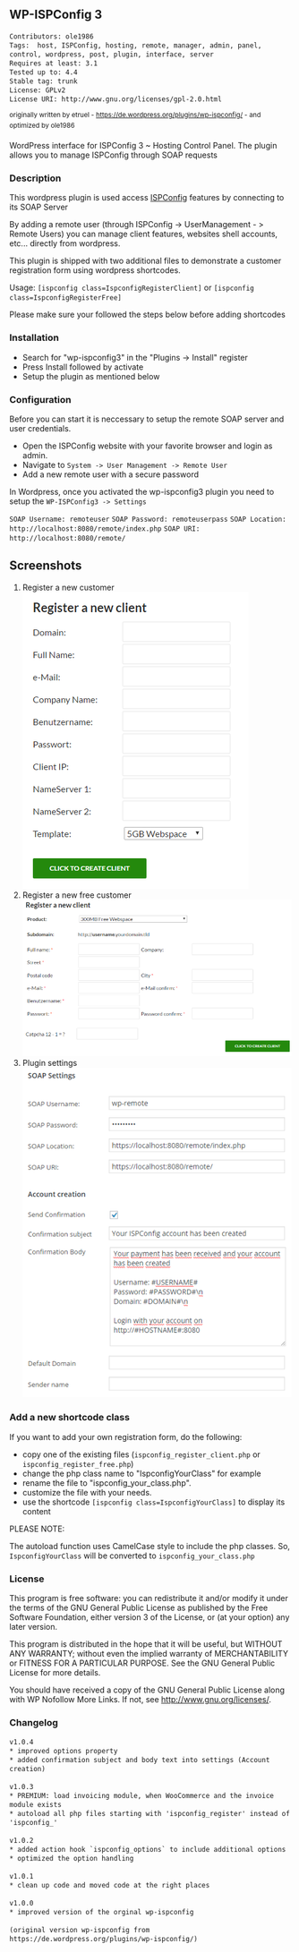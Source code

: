 ## WP-ISPConfig 3
```
Contributors: ole1986
Tags:  host, ISPConfig, hosting, remote, manager, admin, panel, control, wordpress, post, plugin, interface, server
Requires at least: 3.1
Tested up to: 4.4
Stable tag: trunk
License: GPLv2
License URI: http://www.gnu.org/licenses/gpl-2.0.html
```
<sup>originally written by etruel - https://de.wordpress.org/plugins/wp-ispconfig/ -  and optimized by ole1986</sup>

WordPress interface for ISPConfig 3 ~ Hosting Control Panel.  The plugin allows you to manage ISPConfig through SOAP requests

### Description

This wordpress plugin is used access [ISPConfig](http://www.ispconfig.org) features by connecting to its SOAP Server

By adding a remote user (through ISPConfig -> UserManagement - > Remote Users) you can manage client features, websites shell accounts, etc... directly from wordpress.

This plugin is shipped with two additional files to demonstrate a customer registration form using wordpress shortcodes.

Usage: `[ispconfig class=IspconfigRegisterClient]` or `[ispconfig class=IspconfigRegisterFree]`

Please make sure your followed the steps below before adding shortcodes

### Installation

* Search for "wp-ispconfig3" in the "Plugins -> Install" register
* Press Install followed by activate
* Setup the plugin as mentioned below 

### Configuration

Before you can start it is neccessary to setup the remote SOAP server and user credentials.

* Open the ISPConfig website with your favorite browser and login as admin.
* Navigate to `System -> User Management -> Remote User`
* Add a new remote user with a secure password

In Wordpress, once you activated the wp-ispconfig3 plugin you need to setup the `WP-ISPConfig3 -> Settings` 

`SOAP Username: remoteuser`
`SOAP Password: remoteuserpass`
`SOAP Location: http://localhost:8080/remote/index.php`
`SOAP URI: http://localhost:8080/remote/`

## Screenshots

1. Register a new customer <br /> ![Register a new customer](img/screenshot-1.png "Register a new customer") 
2. Register a new free customer <br /> ![Register a new free customer](img/screenshot-2.png "Register a new free customer") 
3. Plugin settings <br /> ![Display plugin settings](img/screenshot-3.png "Display plugin settings") 

### Add a new shortcode class

If you want to add your own registration form, do the following:

* copy one of the existing files (`ispconfig_register_client.php` or `ispconfig_register_free.php`)
* change the php class name to "IspconfigYourClass" for example
* rename the file to "ispconfig_your_class.php".
* customize the file with your needs.
* use the shortcode `[ispconfig class=IspconfigYourClass]` to display its content

PLEASE NOTE:

The autoload function uses CamelCase style to include the php classes. So, `IspconfigYourClass` will be converted to `ispconfig_your_class.php`

### License

This program is free software: you can redistribute it and/or modify it under the terms of the GNU General Public License as published by the Free Software Foundation, either version 3 of the License, or (at your option) any later version.

This program is distributed in the hope that it will be useful, but WITHOUT ANY WARRANTY; without even the implied warranty of MERCHANTABILITY or FITNESS FOR A PARTICULAR PURPOSE. See the GNU General Public License for more details.

You should have received a copy of the GNU General Public License along with WP Nofollow More Links. If not, see <http://www.gnu.org/licenses/>.

### Changelog

```
v1.0.4
* improved options property
* added confirmation subject and body text into settings (Account creation)

v1.0.3
* PREMIUM: load invoicing module, when WooCommerce and the invoice module exists
* autoload all php files starting with 'ispconfig_register' instead of 'ispconfig_'

v1.0.2
* added action hook `ispconfig_options` to include additional options
* optimized the option handling

v1.0.1
* clean up code and moved code at the right places

v1.0.0
* improved version of the orginal wp-ispconfig

(original version wp-ispconfig from https://de.wordpress.org/plugins/wp-ispconfig/)
```


